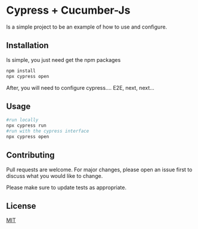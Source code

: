 # Cypress + Cucumber-Js

Is a simple project to be an example of how to use and configure.

## Installation

Is simple, you just need get the npm packages

```bash
npm install
npx cypress open
```

After, you will need to configure cypress.... E2E, next, next...

## Usage

```bash
#run locally
npx cypress run
#run with the cypress interface
npx cypress open
```

## Contributing

Pull requests are welcome. For major changes, please open an issue first
to discuss what you would like to change.

Please make sure to update tests as appropriate.

## License

[MIT](https://choosealicense.com/licenses/mit/)

